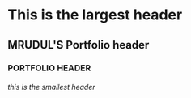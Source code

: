 # This is the largest header
## MRUDUL'S Portfolio header
### PORTFOLIO HEADER
###### this is the smallest header
